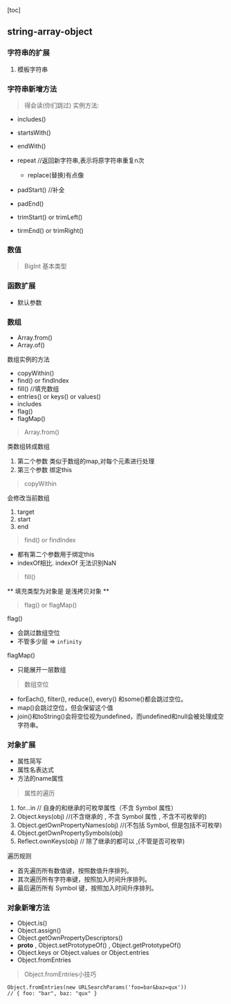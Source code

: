 [toc]

## string-array-object

### 字符串的扩展
1. 模板字符串

### 字符串新增方法
> 得会读(你们跳过)
实例方法:

+ includes()
+ startsWith()
+ endWith()

+ repeat //返回新字符串,表示将原字符串重复n次
    + replace(替换)有点像
+ padStart() //补全
+ padEnd()
+ trimStart() or trimLeft()
+ tirmEnd() or trimRight()
### 数值

> BigInt 基本类型

### 函数扩展

+ 默认参数

### 数组
+ Array.from()
+ Array.of()

数组实例的方法

+ copyWithin()
+ find() or findIndex
+ fill() //填充数组
+ entries() or keys() or values()
+ includes
+ flag()
+ flagMap()

> Array.from() 

类数组转成数组
1. 第二个参数 类似于数组的map,对每个元素进行处理
2. 第三个参数 绑定this

> copyWithin 

会修改当前数组
1. target
2. start
3. end

> find() or findIndex

- 都有第二个参数用于绑定this
- indexOf相比. indexOf 无法识别NaN

> fill()

** 填充类型为对象是   是浅拷贝对象 **

> flag() or flagMap()

flag() 
- 会跳过数组空位
- 不管多少层 => `infinity`

flagMap()
- 只能展开一层数组

> 数组空位

- forEach(), filter(), reduce(), every() 和some()都会跳过空位。
- map()会跳过空位，但会保留这个值
- join()和toString()会将空位视为undefined，而undefined和null会被处理成空字符串。

### 对象扩展
+ 属性简写
+ 属性名表达式
+ 方法的name属性

> 属性的遍历

1. for...in // 自身的和继承的可枚举属性（不含 Symbol 属性）
2. Object.keys(obj) //(不含继承的 , 不含 Symbol 属性 , 不含不可枚举的)
3. Object.getOwnPropertyNames(obj) //(不包括 Symbol, 但是包括不可枚举)
4. Object.getOwnPropertySymbols(obj)
5. Reflect.ownKeys(obj) // 除了继承的都可以 ,(不管是否可枚举)

遍历规则
- 首先遍历所有数值键，按照数值升序排列。
- 其次遍历所有字符串键，按照加入时间升序排列。
- 最后遍历所有 Symbol 键，按照加入时间升序排列。

### 对象新增方法
+ Object.is()
+ Object.assign()
+ Object.getOwnPropertyDescriptors()
+ __proto__ , Object.setPrototypeOf() , Object.getPrototypeOf()
+ Object.keys  or  Object.values  or  Object.entries
+ Object.fromEntries

> Object.fromEntries小技巧

```
Object.fromEntries(new URLSearchParams('foo=bar&baz=qux'))
// { foo: "bar", baz: "qux" }
```